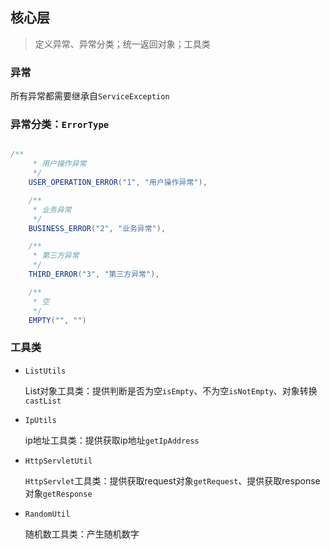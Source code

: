 ## 核心层

>  定义异常、异常分类；统一返回对象；工具类
>

### 异常

所有异常都需要继承自`ServiceException`

### 异常分类：`ErrorType`

```java

/**
	 * 用户操作异常
	 */
	USER_OPERATION_ERROR("1", "用户操作异常"),

	/**
	 * 业务异常
	 */
	BUSINESS_ERROR("2", "业务异常"),

	/**
	 * 第三方异常
	 */
	THIRD_ERROR("3", "第三方异常"),

	/**
	 * 空
	 */
	EMPTY("", "")
```

### 工具类

- `ListUtils`

  List对象工具类：提供判断是否为空`isEmpty`、不为空`isNotEmpty`、对象转换`castList`

- `IpUtils`

  ip地址工具类：提供获取ip地址`getIpAddress`

- `HttpServletUtil `

   `HttpServlet`工具类：提供获取request对象`getRequest`、提供获取response对象`getResponse`

- `RandomUtil` 

  随机数工具类：产生随机数字

